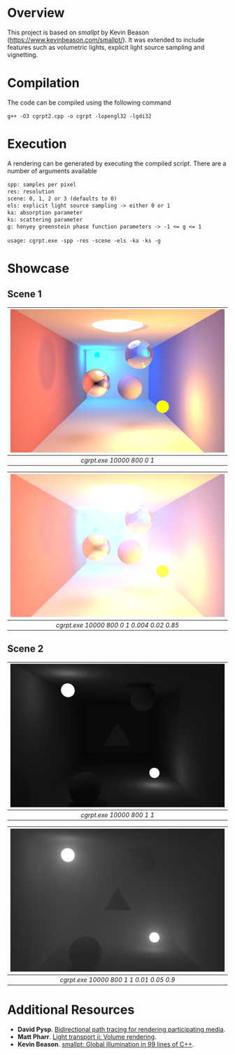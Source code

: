 # Overview
This project is based on *smallpt* by Kevin Beason (https://www.kevinbeason.com/smallpt/). It was extended to include features such as volumetric lights, explicit light source sampling and vignetting.

# Compilation

The code can be compiled using the following command
```
g++ -O3 cgrpt2.cpp -o cgrpt -lopengl32 -lgdi32
```

# Execution
A rendering can be generated by executing the compiled script.
There are a number of arguments available
```
spp: samples per pixel
res: resolution
scene: 0, 1, 2 or 3 (defaults to 0)
els: explicit light source sampling -> either 0 or 1
ka: absorption parameter
ks: scattering parameter
g: henyey greenstein phase function parameters -> -1 <= g <= 1

usage: cgrpt.exe -spp -res -scene -els -ka -ks -g
```

# Showcase

## Scene 1
| ![Scene 1 with fog](renderings\scene_1_no_media.png) | 
|:--:| 
| *cgrpt.exe 10000 800 0 1* |

| ![Scene 1 with fog](renderings\scene_1_with_media.png) | 
|:--:| 
| *cgrpt.exe 10000 800 0 1 0.004 0.02 0.85* |

## Scene 2
| ![Scene 2 without fog](renderings\scene_2_10000spp_no_media.png) | 
|:--:| 
| *cgrpt.exe 10000 800 1 1* |


| ![Scene 2 with fog](renderings\scene_2_10000spp_with_media.png) | 
|:--:| 
| *cgrpt.exe 10000 800 1 1 0.01 0.05 0.9* |

# Additional Resources

- **David Pysp**. [Bidirectional path tracing for rendering participating media](https://github.com/davidpypysp/softbivpt).
- **Matt Pharr**. [Light transport ii: Volume rendering](https://pbr-book.org/3ed-2018/Light_Transport_II_Volume_Rendering).
- **Kevin Beason**. [smallpt: Global Illumination in 99 lines of C++](https://www.kevinbeason.com/smallpt/).

